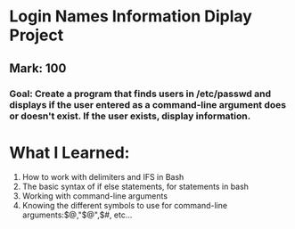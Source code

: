 # Login Names Information Diplay Project
## Mark: 100
### Goal: Create a program that finds users in /etc/passwd and displays if the user entered as a command-line argument does or doesn't exist. If the user exists, display information.

# What I Learned:
1. How to work with delimiters and IFS in Bash
2. The basic syntax of if else statements, for statements in bash
3. Working with command-line arguments
4. Knowing the different symbols to use for command-line arguments:$@,"$@\",$#, etc...
